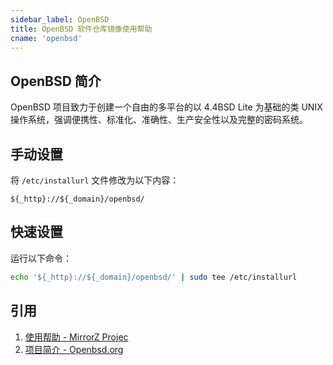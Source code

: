 ```yaml
---
sidebar_label: OpenBSD
title: OpenBSD 软件仓库镜像使用帮助
cname: 'openbsd'
---
```


## OpenBSD 简介
OpenBSD 项目致力于创建一个自由的多平台的以 4.4BSD Lite 为基础的类 UNIX 操作系统，强调便携性、标准化、准确性、生产安全性以及完整的密码系统。

## 手动设置
将 `/etc/installurl` 文件修改为以下内容：
```url varcode
${_http}://${_domain}/openbsd/
```

## 快速设置
运行以下命令：
```bash varcode
echo '${_http}://${_domain}/openbsd/' | sudo tee /etc/installurl
```

## 引用
1. [使用帮助 - MirrorZ Projec](https://help.mirrors.cernet.edu.cn/OpenBSD/)
2. [项目简介 - Openbsd.org](https://www.openbsd.org/index.html)
